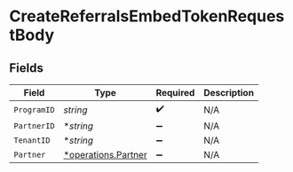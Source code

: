 # CreateReferralsEmbedTokenRequestBody


## Fields

| Field                                                     | Type                                                      | Required                                                  | Description                                               |
| --------------------------------------------------------- | --------------------------------------------------------- | --------------------------------------------------------- | --------------------------------------------------------- |
| `ProgramID`                                               | *string*                                                  | :heavy_check_mark:                                        | N/A                                                       |
| `PartnerID`                                               | **string*                                                 | :heavy_minus_sign:                                        | N/A                                                       |
| `TenantID`                                                | **string*                                                 | :heavy_minus_sign:                                        | N/A                                                       |
| `Partner`                                                 | [*operations.Partner](../../models/operations/partner.md) | :heavy_minus_sign:                                        | N/A                                                       |